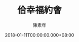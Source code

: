 ---
issue: 258
title: 佮幸福約會
author: 陳素年
date: 2018-01-11T00:00:00.000+08:00
topic: 生活
difficulty: 2
wikidata: Q98095670
wikidata_link: https://www.wikidata.org/wiki/Q98095670
author_wikidata_link: https://www.wikidata.org/wiki/Q98096333
author_wikidata: Q98096333
---